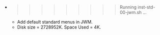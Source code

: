 * >>>>>>>>> Running inst-std-00-jwm.sh ...
  * Add default standard menus in JWM.
  * Disk size = 2728952K. Space Used = 4K.
